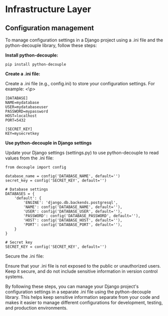 # Infrastructure Layer

## Configuration management


<p>

To manage configuration settings in a Django project using a .ini file and the python-decouple library, follow these steps:

</p>

<b>
Install python-decouple:
</b>

```
pip install python-decouple
```

<b>
Create a .ini file:
</b>
<p>
Create a .ini file (e.g., config.ini) to store your configuration settings. For example:
<\p>

```
[DATABASE]
NAME=mydatabase
USER=mydatabaseuser
PASSWORD=mypassword
HOST=localhost
PORT=5432

[SECRET_KEY]
KEY=mysecretkey            
```
<b>
Use python-decouple in Django settings
</b>
<p>
Update your Django settings (settings.py) to use python-decouple to read values from the .ini file:
</p>

```
from decouple import config

database_name = config('DATABASE_NAME', default='')
secret_key = config('SECRET_KEY', default='')

# Database settings
DATABASES = {
    'default': {
        'ENGINE': 'django.db.backends.postgresql',
        'NAME': config('DATABASE_NAME', default=''),
        'USER': config('DATABASE_USER', default=''),
        'PASSWORD': config('DATABASE_PASSWORD', default=''),
        'HOST': config('DATABASE_HOST', default=''),
        'PORT': config('DATABASE_PORT', default=''),
    }
}

# Secret key
SECRET_KEY = config('SECRET_KEY', default='')
```

<p>
Secure the .ini file:

Ensure that your .ini file is not exposed to the public or unauthorized users. Keep it secure, and do not include sensitive information in version control systems.

By following these steps, you can manage your Django project's configuration settings in a separate .ini file using the python-decouple library. This helps keep sensitive information separate from your code and makes it easier to manage different configurations for development, testing, and production environments.
</p>